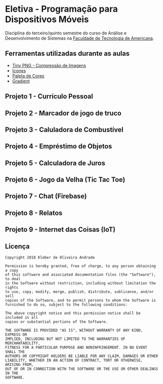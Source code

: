 # Eletiva - Programação para Dispositivos Móveis

Disciplina do terceiro/quinto semestre do curso de Análise e Desenvolvimento de Sistemas na [Faculdade de Tecnologia de Americana](http://www.fatec.edu.br/). 

## Ferramentas utilizadas durante as aulas

- [Tiny PNG - Compressão de Imagens](https://tinypng.com/)
- [Icones](https://material.io/tools/icons/?style=baseline)
- [Paleta de Cores](https://flatuicolors.com/)
- [Gradient](https://uigradients.com)

## Projeto 1 - Currículo Pessoal

## Projeto 2 - Marcador de jogo de truco

## Projeto 3 - Caluladora de Combustível

## Projeto 4 - Empréstimo de Objetos

## Projeto 5 - Calculadora de Juros

## Projeto 6 - Jogo da Velha (Tic Tac Toe)

## Projeto 7 - Chat (Firebase)

## Projeto 8 - Relatos

## Projeto 9 - Internet das Coisas (IoT)


Licença
----

    Copyright 2018 Kleber de Oliveira Andrade
    
    Permission is hereby granted, free of charge, to any person obtaining a copy
    of this software and associated documentation files (the "Software"), to deal
    in the Software without restriction, including without limitation the rights
    to use, copy, modify, merge, publish, distribute, sublicense, and/or sell
    copies of the Software, and to permit persons to whom the Software is
    furnished to do so, subject to the following conditions:
    
    The above copyright notice and this permission notice shall be included in all
    copies or substantial portions of the Software.
    
    THE SOFTWARE IS PROVIDED "AS IS", WITHOUT WARRANTY OF ANY KIND, EXPRESS OR
    IMPLIED, INCLUDING BUT NOT LIMITED TO THE WARRANTIES OF MERCHANTABILITY,
    FITNESS FOR A PARTICULAR PURPOSE AND NONINFRINGEMENT. IN NO EVENT SHALL THE
    AUTHORS OR COPYRIGHT HOLDERS BE LIABLE FOR ANY CLAIM, DAMAGES OR OTHER
    LIABILITY, WHETHER IN AN ACTION OF CONTRACT, TORT OR OTHERWISE, ARISING FROM,
    OUT OF OR IN CONNECTION WITH THE SOFTWARE OR THE USE OR OTHER DEALINGS IN THE
    SOFTWARE.
